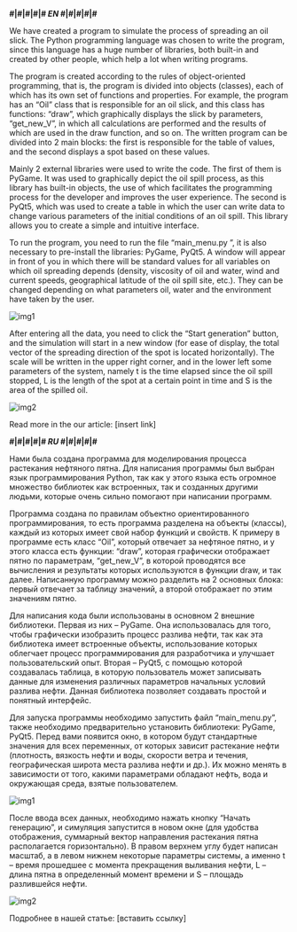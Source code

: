 **#|#|#|#|#   *EN*   #|#|#|#|#**

We have created a program to simulate the process of spreading an oil slick. The Python programming language was chosen to write the program, since this language has a huge number of libraries, both built-in and created by other people, which help a lot when writing programs.

The program is created according to the rules of object-oriented programming, that is, the program is divided into objects (classes), each of which has its own set of functions and properties. For example, the program has an “Oil” class that is responsible for an oil slick, and this class has functions: “draw”, which graphically displays the slick by parameters, “get_new_V”, in which all calculations are performed and the results of which are used in the draw function, and so on. The written program can be divided into 2 main blocks: the first is responsible for the table of values, and the second displays a spot based on these values.

Mainly 2 external libraries were used to write the code. The first of them is PyGame. It was used to graphically depict the oil spill process, as this library has built-in objects, the use of which facilitates the programming process for the developer and improves the user experience. The second is PyQt5, which was used to create a table in which the user can write data to change various parameters of the initial conditions of an oil spill. This library allows you to create a simple and intuitive interface.

To run the program, you need to run the file “main_menu.py ”, it is also necessary to pre-install the libraries: PyGame, PyQt5. A window will appear in front of you in which there will be standard values for all variables on which oil spreading depends (density, viscosity of oil and water, wind and current speeds, geographical latitude of the oil spill site, etc.). They can be changed depending on what parameters oil, water and the environment have taken by the user. 

![img1](https://github.com/Gr1g0r1y/Oil_spill_simulation/assets/131547274/282f5ee0-88fa-42f3-afcc-7d939f28caca)

After entering all the data, you need to click the “Start generation” button, and the simulation will start in a new window (for ease of display, the total vector of the spreading direction of the spot is located horizontally). The scale will be written in the upper right corner, and in the lower left some parameters of the system, namely t is the time elapsed since the oil spill stopped, L is the length of the spot at a certain point in time and S is the area of the spilled oil.

![img2](https://github.com/Gr1g0r1y/Oil_spill_simulation/assets/131547274/5aa935f6-8879-4a7f-b7c6-e8aa997887e3)

Read more in the our article: [insert link]

**#|#|#|#|#   *RU*   #|#|#|#|#**

Нами была создана программа для моделирования процесса растекания нефтяного пятна. Для написания программы был выбран язык программирования Python, так как у этого языка есть огромное множество библиотек как встроенных, так и созданных другими людьми, которые очень сильно помогают при написании программ.

Программа создана по правилам объектно ориентированного программирования, то есть программа разделена на объекты (классы), каждый из которых имеет свой набор функций и свойств. К примеру в программе есть класс “Oil”, который отвечает за нефтяное пятно, и у этого класса есть функции: “draw”, которая графически отображает пятно по параметрам, “get_new_V”, в которой проводятся все вычисления и результаты которых используются в функции draw, и так далее. Написанную программу можно разделить на 2 основных блока: первый отвечает за таблицу значений, а второй отображает по этим значениям пятно.

Для написания кода были использованы в основном 2 внешние библиотеки. Первая из них – PyGame. Она использовалась для того, чтобы графически изобразить процесс разлива нефти, так как эта библиотека имеет встроенные объекты, использование которых облегчает процесс программирования для разработчика и улучшает пользовательский опыт. Вторая – PyQt5, с помощью которой создавалась таблица, в которую пользователь может записывать данные для изменения различных параметров начальных условий разлива нефти. Данная библиотека позволяет создавать простой и понятный интерфейс.

Для запуска программы необходимо запустить файл “main_menu.py”, также необходимо предварительно установить библиотеки: PyGame, PyQt5. Перед вами появится окно, в котором будут стандартные значения для всех переменных, от которых зависит растекание нефти (плотность, вязкость нефти и воды, скорости ветра и течения, географическая широта места разлива нефти и др.). Их можно менять в зависимости от того, какими параметрами обладают нефть, вода и окружающая среда, взятые пользователем. 

![img1](https://github.com/Gr1g0r1y/Oil_spill_simulation/assets/131547274/282f5ee0-88fa-42f3-afcc-7d939f28caca)

После ввода всех данных, необходимо нажать кнопку “Начать генерацию”, и симуляция запустится в новом окне (для удобства отображения, суммарный вектор направления растекания пятна располагается горизонтально). В правом верхнем углу будет написан масштаб, а в левом нижнем некоторые параметры системы, а именно t – время прошедшее с момента прекращения выливания нефти, L – длина пятна в определенный момент времени и S – площадь разлившейся нефти.

![img2](https://github.com/Gr1g0r1y/Oil_spill_simulation/assets/131547274/5aa935f6-8879-4a7f-b7c6-e8aa997887e3)

Подробнее в нашей статье: [вставить ссылку]
